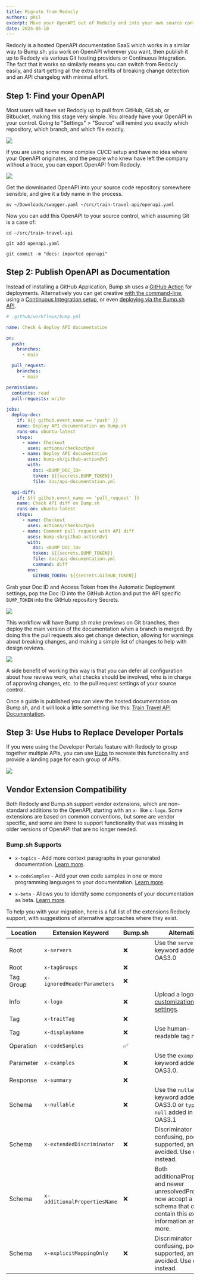```yaml
---
title: Migrate from Redocly
authors: phil
excerpt: Move your OpenAPI out of Redocly and into your own source control, so you can control more of the workflow with all the same benefits.
date: 2024-06-10
---
```


Redocly is a hosted OpenAPI documentation SaaS which works in a similar way to Bump.sh: you work on OpenAPI wherever you want, then publish it up to Redocly via various Git hosting providers or Continuous Integration. The fact that it works so similarly means you can switch from Redocly easily, and start getting all the extra benefits of breaking change detection and an API changelog with minimal effort.

## Step 1: Find your OpenAPI

Most users will have set Redocly up to pull from GitHub, GitLab, or Bitbucket, making this stage very simple. You already have your OpenAPI in your control. Going to "Settings" > "Source" will remind you exactly which repository, which branch, and which file exactly.

![](/images/guides/migrating-from-redocly/source-code.png)

If you are using some more complex CI/CD setup and have no idea where your OpenAPI originates, and the people who knew have left the company without a trace, you can export OpenAPI from Redocly.

![](/images/guides/migrating-from-redocly/export-from-redocly.png)

Get the downloaded OpenAPI into your source code repository somewhere sensible, and give it a tidy name in the process.

```
mv ~/Downloads/swagger.yaml ~/src/train-travel-api/openapi.yaml
```

Now you can add this OpenAPI to your source control, which assuming Git is a case of:

```
cd ~/src/train-travel-api

git add openapi.yaml

git commit -m "docs: imported openapi"
```

## Step 2: Publish OpenAPI as Documentation

Instead of installing a GitHub Application, Bump.sh uses a [GitHub Action](https://docs.bump.sh/help/continuous-integration/github-actions/) for deployments. Alternatively you can get creative [with the command-line](https://docs.bump.sh/help/continuous-integration/cli/), using a [Continuous Integration setup](https://docs.bump.sh/help/continuous-integration/ci/), or even [deploying via the Bump.sh API](https://docs.bump.sh/help/continuous-integration/api/).

```yaml
# .github/workflows/bump.yml

name: Check & deploy API documentation

on:
  push:
    branches:
      - main

  pull_request:
    branches:
      - main

permissions:
  contents: read
  pull-requests: write

jobs:
  deploy-doc:
    if: ${{ github.event_name == 'push' }}
    name: Deploy API documentation on Bump.sh
    runs-on: ubuntu-latest
    steps:
      - name: Checkout
        uses: actions/checkout@v4
      - name: Deploy API documentation
        uses: bump-sh/github-action@v1
        with:
          doc: <BUMP_DOC_ID>
          token: ${{secrets.BUMP_TOKEN}}
          file: doc/api-documentation.yml

  api-diff:
    if: ${{ github.event_name == 'pull_request' }}
    name: Check API diff on Bump.sh
    runs-on: ubuntu-latest
    steps:
      - name: Checkout
        uses: actions/checkout@v4
      - name: Comment pull request with API diff
        uses: bump-sh/github-action@v1
        with:
          doc: <BUMP_DOC_ID>
          token: ${{secrets.BUMP_TOKEN}}
          file: doc/api-documentation.yml
          command: diff
        env:
          GITHUB_TOKEN: ${{secrets.GITHUB_TOKEN}}
```

Grab your Doc ID and Access Token from the Automatic Deployment settings, pop the Doc ID into the GitHub Action and put the API specific `BUMP_TOKEN` into the GitHub repository Secrets.

![](/images/guides/migrating-from-redocly/automatic-deployment.png)

This workflow will have Bump.sh make previews on Git branches, then deploy the main version of the documentation when a branch is merged. By doing this the pull requests also get change detection, allowing for warnings about breaking changes, and making a simple list of changes to help with design reviews.

![](/images/guides/migrating-from-redocly/bump-breaking-change.png)

A side benefit of working this way is that you can defer all configuration about how reviews work, what checks should be involved, who is in charge of approving changes, etc. to the pull request settings of your source control.

Once a guide is published you can view the hosted documentation on Bump.sh, and it will look a little something like this: [Train Travel API Documentation](https://bump.sh/bump-examples/doc/train-travel-api).

## Step 3: Use Hubs to Replace Developer Portals

If you were using the Developer Portals feature with Redocly to group together multiple APIs, you can use [Hubs](https://docs.bump.sh/help/hubs/) to recreate this functionality and provide a landing page for each group of APIs.

![](/images/help/categories.png)

## Vendor Extension Compatibility

Both Redocly and Bump.sh support vendor extensions, which are non-standard additions to the OpenAPI, starting with an `x-` like `x-logo`. Some extensions are based on common conventions, but some are vendor specific, and some are there to support functionality that was missing in older versions of OpenAPI that are no longer needed.

### Bump.sh Supports

- `x-topics` - Add more context paragraphs in your generated documentation. [Learn more](https://docs.bump.sh/help/enhance-documentation-content/topics/).

- `x-codeSamples` - Add your own code samples in one or more programming languages to your documentation. [Learn more](https://docs.bump.sh/help/specification-support/doc-code-samples).

- `x-beta` - Allows you to identify some components of your documentation as beta. [Learn more](https://docs.bump.sh/help/specification-support/doc-beta).

To help you with your migration, here is a full list of the extensions Redocly support, with suggestions of alternative approaches where they exist.

| Location  | Extension Keyword            | Bump.sh | Alternative                                                                                                                    |
| --------- | ---------------------------- | ------- | ------------------------------------------------------------------------------------------------------------------------------ |
| Root      | `x-servers`                  | ❌      | Use the `servers` keyword added in OAS3.0                                                                                      |
| Root      | `x-tagGroups`                | ❌      |
| Tag Group | `x-ignoredHeaderParameters`  | ❌      |
| Info      | `x-logo`                     | ❌      | Upload a logo using [customization settings](https://docs.bump.sh/help/customization-options/color-logo-meta-images/).         |
| Tag       | `x-traitTag`                 | ❌      |
| Tag       | `x-displayName`              | ❌      | Use human-readable tag names.                                                                                                  |
| Operation | `x-codeSamples`              | ✅      |
| Parameter | `x-examples`                 | ❌      | Use the `examples` keyword added in OAS3.0.                                                                                    |
| Response  | `x-summary`                  | ❌      |
| Schema    | `x-nullable`                 | ❌      | Use the `nullable` keyword added in OAS3.0 or `type: null` added in OAS3.1                                                     |
| Schema    | `x-extendedDiscriminator`    | ❌      | Discriminator is confusing, poorly supported, and best avoided. Use oneOf instead.                                             |
| Schema    | `x-additionalPropertiesName` | ❌      | Both additionalProperties and newer unresolvedProperties now accept a schema that can contain this extra information and more. |
| Schema    | `x-explicitMappingOnly`      | ❌      | Discriminator is confusing, poorly supported, and best avoided. Use oneOf instead.                                             |
